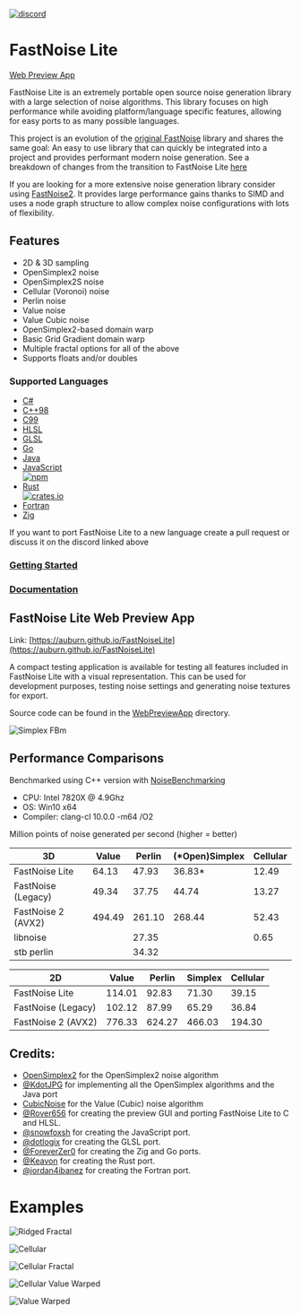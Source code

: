 [![discord](https://img.shields.io/discord/703636892901441577?logo=discord "Discord")](https://discord.gg/SHVaVfV)

# FastNoise Lite

[Web Preview App](https://auburn.github.io/FastNoiseLite)

FastNoise Lite is an extremely portable open source noise generation library with a large selection of noise algorithms. This library focuses on high performance while avoiding platform/language specific features, allowing for easy ports to as many possible languages.

This project is an evolution of the [original FastNoise](https://github.com/Auburn/FastNoiseLite/tree/FastNoise-Legacy) library and shares the same goal: An easy to use library that can quickly be integrated into a project and provides performant modern noise generation. See a breakdown of changes from the transition to FastNoise Lite [here](https://github.com/Auburn/FastNoiseLite/pull/49)

If you are looking for a more extensive noise generation library consider using [FastNoise2](https://github.com/Auburn/FastNoise2). It provides large performance gains thanks to SIMD and uses a node graph structure to allow complex noise configurations with lots of flexibility.

## Features

- 2D & 3D sampling
- OpenSimplex2 noise
- OpenSimplex2S noise
- Cellular (Voronoi) noise
- Perlin noise
- Value noise
- Value Cubic noise
- OpenSimplex2-based domain warp
- Basic Grid Gradient domain warp
- Multiple fractal options for all of the above
- Supports floats and/or doubles

### Supported Languages

- [C#](/CSharp/)
- [C++98](/Cpp/)
- [C99](/C/)
- [HLSL](/HLSL/)
- [GLSL](/GLSL/)
- [Go](/Go/)
- [Java](/Java/)
- [JavaScript](/JavaScript/)  
  [![npm](https://img.shields.io/npm/v/fastnoise-lite?logo=npm "npm")](https://www.npmjs.com/package/fastnoise-lite)
- [Rust](/Rust/)  
  [![crates.io](https://img.shields.io/crates/v/fastnoise-lite?logo=rust "crates.io")](https://crates.io/crates/fastnoise-lite)
- [Fortran](/Fortran/)
- [Zig](/Zig/)

If you want to port FastNoise Lite to a new language create a pull request or discuss it on the discord linked above

### [Getting Started](https://github.com/Auburn/FastNoiseLite/wiki#getting-started)
### [Documentation](https://github.com/Auburn/FastNoiseLite/wiki/Documentation)

## FastNoise Lite Web Preview App

Link: [https://auburn.github.io/FastNoiseLite](https://auburn.github.io/FastNoiseLite)

A compact testing application is available for testing all features included in FastNoise Lite with a visual representation. This can be used for development purposes, testing noise settings and generating noise textures for export.

Source code can be found in the [WebPreviewApp](/WebPreviewApp/) directory.

![Simplex FBm](https://user-images.githubusercontent.com/1349548/275292148-242e95c7-94e7-4801-bc4a-d683a8822382.png)

## Performance Comparisons

Benchmarked using C++ version with [NoiseBenchmarking](https://github.com/Auburn/NoiseBenchmarking)

- CPU: Intel 7820X @ 4.9Ghz
- OS: Win10 x64
- Compiler: clang-cl 10.0.0 -m64 /O2

Million points of noise generated per second (higher = better)

| 3D                 | Value  | Perlin | (*Open)Simplex | Cellular |
|--------------------|--------|--------|----------------|----------|
| FastNoise Lite     | 64.13  | 47.93  | 36.83*         | 12.49    |
| FastNoise (Legacy) | 49.34  | 37.75  | 44.74          | 13.27    |
| FastNoise 2 (AVX2) | 494.49 | 261.10 | 268.44         | 52.43    |
| libnoise           |        | 27.35  |                | 0.65     |
| stb perlin         |        | 34.32  |                |          |

| 2D                 | Value  | Perlin | Simplex | Cellular |
|--------------------|--------|--------|---------|----------|
| FastNoise Lite     | 114.01 | 92.83  | 71.30   | 39.15    |
| FastNoise (Legacy) | 102.12 | 87.99  | 65.29   | 36.84    |
| FastNoise 2 (AVX2) | 776.33 | 624.27 | 466.03  | 194.30   |

## Credits:

- [OpenSimplex2](https://github.com/KdotJPG/OpenSimplex2) for the OpenSimplex2 noise algorithm
- [@KdotJPG](https://github.com/KdotJPG) for implementing all the OpenSimplex algorithms and the Java port
- [CubicNoise](https://github.com/jobtalle/CubicNoise) for the Value (Cubic) noise algorithm
- [@Rover656](https://github.com/Rover656) for creating the preview GUI and porting FastNoise Lite to C and HLSL.
- [@snowfoxsh](https://github.com/snowfoxsh) for creating the JavaScript port.
- [@dotlogix](https://github.com/dotlogix) for creating the GLSL port.
- [@ForeverZer0](https://github.com/ForeverZer0) for creating the Zig and Go ports.
- [@Keavon](https://github.com/Keavon) for creating the Rust port.
- [@jordan4ibanez](https://github.com/jordan4ibanez) for creating the Fortran port.

# Examples

![Ridged Fractal](https://user-images.githubusercontent.com/1349548/275292765-498f804b-96f8-4187-860f-7d6c49f6fc88.png)

![Cellular](https://user-images.githubusercontent.com/1349548/275292225-4e5a0379-834d-4e6e-ab2d-2c0e8e2ee209.png)

![Cellular Fractal](https://user-images.githubusercontent.com/1349548/275292294-ebb3bb00-757f-46c3-9e18-3bdc73f96719.png)

![Cellular Value Warped](https://user-images.githubusercontent.com/1349548/275292149-42a42aa7-d1b1-4c2f-856f-02fd80e84c78.png)

![Value Warped](https://user-images.githubusercontent.com/1349548/275293046-724b3aa4-1a6f-4b08-b421-8d32b6a69311.png)
